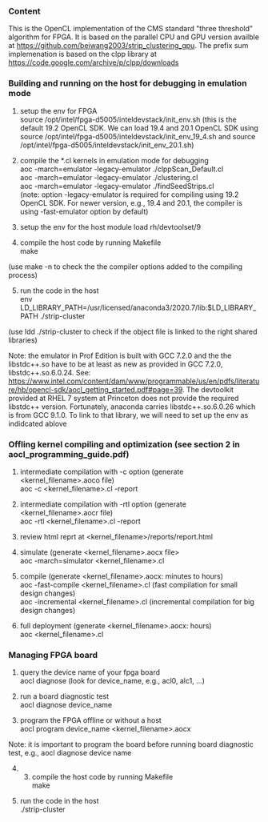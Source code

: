 
### Content

This is the OpenCL implementation of the CMS standard "three threshold" algorithm for FPGA. It is based on the parallel CPU and GPU version availble at https://github.com/beiwang2003/strip_clustering_gpu.
The prefix sum implemenation is based on the clpp library at https://code.google.com/archive/p/clpp/downloads

### Building and running on the host for debugging in emulation mode

1. setup the env for FPGA <br />
source /opt/intel/fpga-d5005/inteldevstack/init_env.sh (this is the default 19.2 OpenCL SDK. We can load 19.4 and 20.1 OpenCL SDK using 
source /opt/intel/fpga-d5005/inteldevstack/init_env_19_4.sh and
source /opt/intel/fpga-d5005/inteldevstack/init_env_20.1.sh)
 
2. compile the *.cl kernels in emulation mode for debugging <br />
aoc -march=emulator -legacy-emulator ./clppScan_Default.cl <br />
aoc -march=emulator -legacy-emulator ./clustering.cl <br />
aoc -march=emulator -legacy-emulator ./findSeedStrips.cl <br />
(note: option -legacy-emulator is required for compiling using 19.2 OpenCL SDK. For newer version, e.g., 19.4 and 
20.1, the compiler is using -fast-emulator option by default)

3. setup the env for the host
module load rh/devtoolset/9

4. compile the host code by running Makefile <br />
make <br />

(use make -n to check the the compiler options added to the compiling process) <br />

5. run the code in the host <br />
env LD_LIBRARY_PATH=/usr/licensed/anaconda3/2020.7/lib:$LD_LIBRARY_PATH ./strip-cluster <br />

(use ldd ./strip-cluster to check if the object file is linked to the right shared libraries) <br />

Note: the emulator in Prof Edition is built with GCC 7.2.0 and the the libstdc++.so have to be at least as new as provided in GCC 7.2.0, libstdc++.so.6.0.24. See: https://www.intel.com/content/dam/www/programmable/us/en/pdfs/literature/hb/opencl-sdk/aocl_getting_started.pdf#page=39. The devtoolkit provided at RHEL 7 system at Princeton does not provide the required libstdc++ version. Fortunately, anaconda carries libstdc++.so.6.0.26 which is from GCC 9.1.0. To link to that library, we will need to set up the env as indidcated ablove <br />

### Offling kernel compiling and optimization (see section 2 in aocl_programming_guide.pdf)
1. intermediate compilation with -c option (generate <kernel_filename>.aoco file) <br />
aoc -c <kernel_filename>.cl -report <br />

2. intermediate compilation with -rtl option (generate <kernel_filename>.aocr file) <br />
aoc -rtl <kernel_filename>.cl -report <br />

3. review html reprt at <kernel_filename>/reports/report.html <br />

4. simulate (generate <kernel_filename>.aocx file> <br />
aoc -march=simulator <kernel_filename>.cl <br />

5. compile (generate <kernel_filename>.aocx: minutes to hours) <br />
aoc -fast-compile <kernel_filename>.cl (fast compilation for small design changes) <br />
aoc -incremental <kernel_filename>.cl (incremental compilation for big design changes) <br />

6. full deployment (generate <kernel_filename>.aocx: hours) <br />
aoc <kernel_filename>.cl <br />

### Managing FPGA board 
1. query the device name of your fpga board <br />
aocl diagnose (look for device_name, e.g., acl0, alc1, ...) <br />

2. run a board diagnostic test <br />
aocl diagnose device_name <br />

3. program the FPGA offline or without a host <br />
aocl program device_name <kernel_filename>.aocx <br />

Note: it is important to program the board before running board diagnostic test, e.g., aocl diagnose device name

4. 3. compile the host code by running Makefile <br />
make <br />

4. run the code in the host <br />
./strip-cluster <br >
